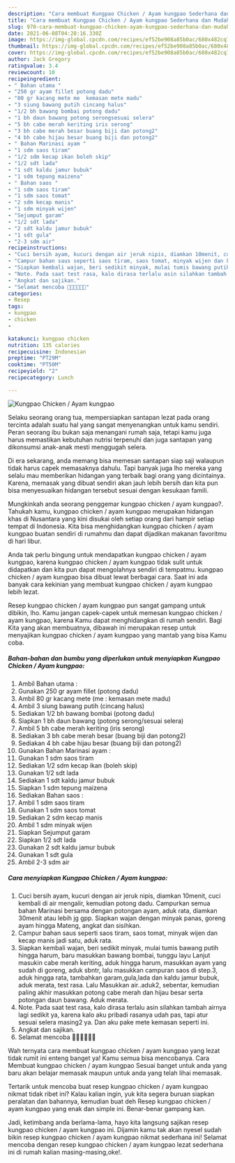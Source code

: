 ```yaml
---
description: "Cara membuat Kungpao Chicken / Ayam kungpao Sederhana dan Mudah Dibuat"
title: "Cara membuat Kungpao Chicken / Ayam kungpao Sederhana dan Mudah Dibuat"
slug: 970-cara-membuat-kungpao-chicken-ayam-kungpao-sederhana-dan-mudah-dibuat
date: 2021-06-08T04:28:16.330Z
image: https://img-global.cpcdn.com/recipes/ef52be908a85b0ac/680x482cq70/kungpao-chicken-ayam-kungpao-foto-resep-utama.jpg
thumbnail: https://img-global.cpcdn.com/recipes/ef52be908a85b0ac/680x482cq70/kungpao-chicken-ayam-kungpao-foto-resep-utama.jpg
cover: https://img-global.cpcdn.com/recipes/ef52be908a85b0ac/680x482cq70/kungpao-chicken-ayam-kungpao-foto-resep-utama.jpg
author: Jack Gregory
ratingvalue: 3.4
reviewcount: 10
recipeingredient:
- " Bahan utama "
- "250 gr ayam fillet potong dadu"
- "80 gr kacang mete me  kemasan mete madu"
- "3 siung bawang putih cincang halus"
- "1/2 bh bawang bombai potong dadu"
- "1 bh daun bawang potong serongsesuai selera"
- "5 bh cabe merah keriting iris serong"
- "3 bh cabe merah besar buang biji dan potong2"
- "4 bh cabe hijau besar buang biji dan potong2"
- " Bahan Marinasi ayam "
- "1 sdm saos tiram"
- "1/2 sdm kecap ikan boleh skip"
- "1/2 sdt lada"
- "1 sdt kaldu jamur bubuk"
- "1 sdm tepung maizena"
- " Bahan saos "
- "1 sdm saos tiram"
- "1 sdm saos tomat"
- "2 sdm kecap manis"
- "1 sdm minyak wijen"
- "Sejumput garam"
- "1/2 sdt lada"
- "2 sdt kaldu jamur bubuk"
- "1 sdt gula"
- "2-3 sdm air"
recipeinstructions:
- "Cuci bersih ayam, kucuri dengan air jeruk nipis, diamkan 10menit, cuci kembali di air mengalir, kemudian potong dadu. Campurkan semua bahan Marinasi bersama dengan potongan ayam, aduk rata, diamkan 30menit atau lebih jg gpp. Siapkan wajan dengan minyak panas, goreng ayam hingga Mateng, angkat dan sisihkan."
- "Campur bahan saus seperti saos tiram, saos tomat, minyak wijen dan kecap manis jadi satu, aduk rata."
- "Siapkan kembali wajan, beri sedikit minyak, mulai tumis bawang putih hingga harum, baru masukkan bawang bombai, tunggu layu Lanjut masukin cabe merah keriting, aduk hingga harum, masukkan ayam yang sudah di goreng, aduk sbntr, lalu masukkan campuran saos di step.3, aduk hingga rata, tambahkan garam,gula,lada dan kaldu jamur bubuk, aduk merata, test rasa. Lalu Masukkan air..aduk2, sebentar, kemudian paling akhir masukkan potong cabe merah dan hijau besar serta potongan daun bawang. Aduk merata."
- "Note. Pada saat test rasa, kalo dirasa terlalu asin silahkan tambah airnya lagi sedikit ya, karena kalo aku pribadi rasanya udah pas, tapi atur sesuai selera masing2 ya. Dan aku pake mete kemasan seperti ini."
- "Angkat dan sajikan."
- "Selamat mencoba 🙏🙏🥰🥰💪💪"
categories:
- Resep
tags:
- kungpao
- chicken
- 

katakunci: kungpao chicken  
nutrition: 135 calories
recipecuisine: Indonesian
preptime: "PT29M"
cooktime: "PT50M"
recipeyield: "2"
recipecategory: Lunch

---
```



![Kungpao Chicken / Ayam kungpao](https://img-global.cpcdn.com/recipes/ef52be908a85b0ac/680x482cq70/kungpao-chicken-ayam-kungpao-foto-resep-utama.jpg)

Selaku seorang orang tua, mempersiapkan santapan lezat pada orang tercinta adalah suatu hal yang sangat menyenangkan untuk kamu sendiri. Peran seorang ibu bukan saja menangani rumah saja, tetapi kamu juga harus memastikan kebutuhan nutrisi terpenuhi dan juga santapan yang dikonsumsi anak-anak mesti menggugah selera.

Di era  sekarang, anda memang bisa memesan santapan siap saji walaupun tidak harus capek memasaknya dahulu. Tapi banyak juga lho mereka yang selalu mau memberikan hidangan yang terbaik bagi orang yang dicintainya. Karena, memasak yang dibuat sendiri akan jauh lebih bersih dan kita pun bisa menyesuaikan hidangan tersebut sesuai dengan kesukaan famili. 



Mungkinkah anda seorang penggemar kungpao chicken / ayam kungpao?. Tahukah kamu, kungpao chicken / ayam kungpao merupakan hidangan khas di Nusantara yang kini disukai oleh setiap orang dari hampir setiap tempat di Indonesia. Kita bisa menghidangkan kungpao chicken / ayam kungpao buatan sendiri di rumahmu dan dapat dijadikan makanan favoritmu di hari libur.

Anda tak perlu bingung untuk mendapatkan kungpao chicken / ayam kungpao, karena kungpao chicken / ayam kungpao tidak sulit untuk didapatkan dan kita pun dapat mengolahnya sendiri di tempatmu. kungpao chicken / ayam kungpao bisa dibuat lewat berbagai cara. Saat ini ada banyak cara kekinian yang membuat kungpao chicken / ayam kungpao lebih lezat.

Resep kungpao chicken / ayam kungpao pun sangat gampang untuk dibikin, lho. Kamu jangan capek-capek untuk memesan kungpao chicken / ayam kungpao, karena Kamu dapat menghidangkan di rumah sendiri. Bagi Kita yang akan membuatnya, dibawah ini merupakan resep untuk menyajikan kungpao chicken / ayam kungpao yang mantab yang bisa Kamu coba.

<!--inarticleads1-->

##### Bahan-bahan dan bumbu yang diperlukan untuk menyiapkan Kungpao Chicken / Ayam kungpao:

1. Ambil  Bahan utama :
1. Gunakan 250 gr ayam fillet (potong dadu)
1. Ambil 80 gr kacang mete (me : kemasan mete madu)
1. Ambil 3 siung bawang putih (cincang halus)
1. Sediakan 1/2 bh bawang bombai (potong dadu)
1. Siapkan 1 bh daun bawang (potong serong/sesuai selera)
1. Ambil 5 bh cabe merah keriting (iris serong)
1. Sediakan 3 bh cabe merah besar (buang biji dan potong2)
1. Sediakan 4 bh cabe hijau besar (buang biji dan potong2)
1. Gunakan  Bahan Marinasi ayam :
1. Gunakan 1 sdm saos tiram
1. Sediakan 1/2 sdm kecap ikan (boleh skip)
1. Gunakan 1/2 sdt lada
1. Sediakan 1 sdt kaldu jamur bubuk
1. Siapkan 1 sdm tepung maizena
1. Sediakan  Bahan saos :
1. Ambil 1 sdm saos tiram
1. Gunakan 1 sdm saos tomat
1. Sediakan 2 sdm kecap manis
1. Ambil 1 sdm minyak wijen
1. Siapkan Sejumput garam
1. Siapkan 1/2 sdt lada
1. Gunakan 2 sdt kaldu jamur bubuk
1. Gunakan 1 sdt gula
1. Ambil 2-3 sdm air




<!--inarticleads2-->

##### Cara menyiapkan Kungpao Chicken / Ayam kungpao:

1. Cuci bersih ayam, kucuri dengan air jeruk nipis, diamkan 10menit, cuci kembali di air mengalir, kemudian potong dadu. Campurkan semua bahan Marinasi bersama dengan potongan ayam, aduk rata, diamkan 30menit atau lebih jg gpp. Siapkan wajan dengan minyak panas, goreng ayam hingga Mateng, angkat dan sisihkan.
1. Campur bahan saus seperti saos tiram, saos tomat, minyak wijen dan kecap manis jadi satu, aduk rata.
1. Siapkan kembali wajan, beri sedikit minyak, mulai tumis bawang putih hingga harum, baru masukkan bawang bombai, tunggu layu Lanjut masukin cabe merah keriting, aduk hingga harum, masukkan ayam yang sudah di goreng, aduk sbntr, lalu masukkan campuran saos di step.3, aduk hingga rata, tambahkan garam,gula,lada dan kaldu jamur bubuk, aduk merata, test rasa. Lalu Masukkan air..aduk2, sebentar, kemudian paling akhir masukkan potong cabe merah dan hijau besar serta potongan daun bawang. Aduk merata.
1. Note. Pada saat test rasa, kalo dirasa terlalu asin silahkan tambah airnya lagi sedikit ya, karena kalo aku pribadi rasanya udah pas, tapi atur sesuai selera masing2 ya. Dan aku pake mete kemasan seperti ini.
1. Angkat dan sajikan.
1. Selamat mencoba 🙏🙏🥰🥰💪💪




Wah ternyata cara membuat kungpao chicken / ayam kungpao yang lezat tidak rumit ini enteng banget ya! Kamu semua bisa mencobanya. Cara Membuat kungpao chicken / ayam kungpao Sesuai banget untuk anda yang baru akan belajar memasak maupun untuk anda yang telah lihai memasak.

Tertarik untuk mencoba buat resep kungpao chicken / ayam kungpao nikmat tidak ribet ini? Kalau kalian ingin, yuk kita segera buruan siapkan peralatan dan bahannya, kemudian buat deh Resep kungpao chicken / ayam kungpao yang enak dan simple ini. Benar-benar gampang kan. 

Jadi, ketimbang anda berlama-lama, hayo kita langsung sajikan resep kungpao chicken / ayam kungpao ini. Dijamin kamu tak akan nyesel sudah bikin resep kungpao chicken / ayam kungpao nikmat sederhana ini! Selamat mencoba dengan resep kungpao chicken / ayam kungpao lezat sederhana ini di rumah kalian masing-masing,oke!.

